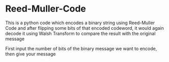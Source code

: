# Reed-Muller-Code
This is a python code which encodes a binary string using Reed-Muller Code and after flipping some bits of that encoded codeword, it would again decode it using Walsh Transform to compare the result with the original message

First input the number of bits of the binary message we want to encode, then give your message
